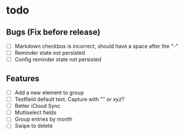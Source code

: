 # todo

## Bugs (Fix before release)
- [ ] Markdown checkbox is incorrect, should have a space after the "-"
- [ ] Reminder state not persisted
- [ ] Config reminder state not persisted

## Features
- [ ] Add a new element to group
- [ ] Textfield default text. Capture with "" or _xyz_?
- [ ] Better iCloud Sync
- [ ] Mutliselect fields
- [ ] Group entries by month
- [ ] Swipe to delete
